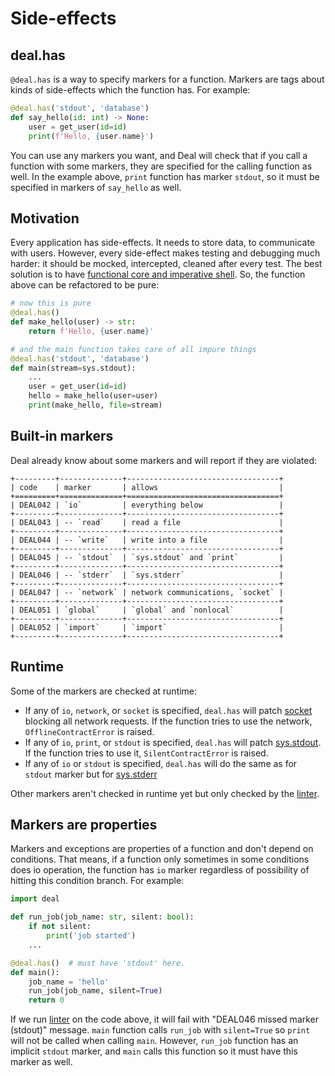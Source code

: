 # Side-effects

## deal.has

`@deal.has` is a way to specify markers for a function. Markers are tags about kinds of side-effects which the function has. For example:

```python
@deal.has('stdout', 'database')
def say_hello(id: int) -> None:
    user = get_user(id=id)
    print(f'Hello, {user.name}')
```

You can use any markers you want, and Deal will check that if you call a function with some markers, they are specified for the calling function as well. In the example above, `print` function has marker `stdout`, so it must be specified in markers of `say_hello` as well.

## Motivation

Every application has side-effects. It needs to store data, to communicate with users. However, every side-effect makes testing and debugging much harder: it should be mocked, intercepted, cleaned after every test. The best solution is to have [functional core and imperative shell](https://www.destroyallsoftware.com/screencasts/catalog/functional-core-imperative-shell). So, the function above can be refactored to be pure:

```python
# now this is pure
@deal.has()
def make_hello(user) -> str:
    return f'Hello, {user.name}'

# and the main function takes care of all impure things
@deal.has('stdout', 'database')
def main(stream=sys.stdout):
    ...
    user = get_user(id=id)
    hello = make_hello(user=user)
    print(make_hello, file=stream)
```

## Built-in markers

Deal already know about some markers and will report if they are violated:

```eval_rst
+---------+--------------+----------------------------------+
| code    | marker       | allows                           |
+=========+==============+==================================+
| DEAL042 | `io`         | everything below                 |
+---------+--------------+----------------------------------+
| DEAL043 | -- `read`    | read a file                      |
+---------+--------------+----------------------------------+
| DEAL044 | -- `write`   | write into a file                |
+---------+--------------+----------------------------------+
| DEAL045 | -- `stdout`  | `sys.stdout` and `print`         |
+---------+--------------+----------------------------------+
| DEAL046 | -- `stderr`  | `sys.stderr`                     |
+---------+--------------+----------------------------------+
| DEAL047 | -- `network` | network communications, `socket` |
+---------+--------------+----------------------------------+
| DEAL051 | `global`     | `global` and `nonlocal`          |
+---------+--------------+----------------------------------+
| DEAL052 | `import`     | `import`                         |
+---------+--------------+----------------------------------+
```

## Runtime

Some of the markers are checked at runtime:

+ If any of `io`, `network`, or `socket` is specified, `deal.has` will patch [socket](https://docs.python.org/3/library/socket.html) blocking all network requests. If the function tries to use the network, `OfflineContractError` is raised.
+ If any of `io`, `print`, or `stdout` is specified, `deal.has` will patch [sys.stdout](https://docs.python.org/3/library/sys.html#sys.stdout). If the function tries to use it, `SilentContractError` is raised.
+ If any of `io` or `stdout` is specified, `deal.has` will do the same as for `stdout` marker but for [sys.stderr](https://docs.python.org/3/library/sys.html#sys.stderr)

Other markers aren't checked in runtime yet but only checked by the [linter](./linter.md).

## Markers are properties

Markers and exceptions are properties of a function and don't depend on conditions. That means, if a function only sometimes in some conditions does io operation, the function has `io` marker regardless of possibility of hitting this condition branch. For example:

```python
import deal

def run_job(job_name: str, silent: bool):
    if not silent:
        print('job started')
    ...

@deal.has()  # must have 'stdout' here.
def main():
    job_name = 'hello'
    run_job(job_name, silent=True)
    return 0
```

If we run [linter](./linter.md) on the code above, it will fail with "DEAL046 missed marker (stdout)" message. `main` function calls `run_job` with `silent=True` so `print` will not be called when calling `main`. However, `run_job` function has an implicit `stdout` marker, and `main` calls this function so it must have this marker as well.

